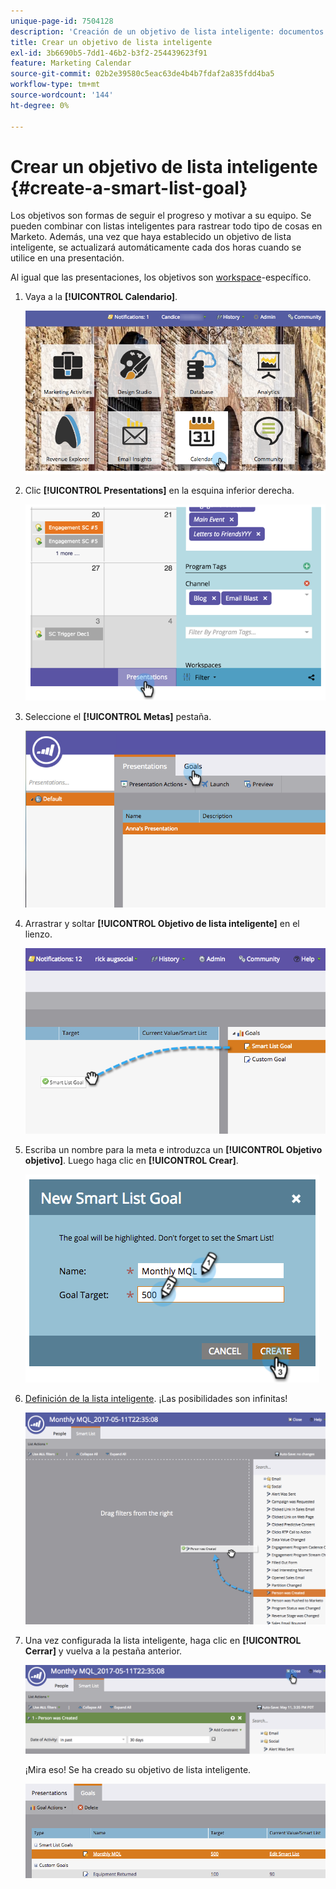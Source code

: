 ```yaml
---
unique-page-id: 7504128
description: 'Creación de un objetivo de lista inteligente: documentos de Marketo, documentación del producto'
title: Crear un objetivo de lista inteligente
exl-id: 3b6690b5-7dd1-46b2-b3f2-254439623f91
feature: Marketing Calendar
source-git-commit: 02b2e39580c5eac63de4b4b7fdaf2a835fdd4ba5
workflow-type: tm+mt
source-wordcount: '144'
ht-degree: 0%

---
```


# Crear un objetivo de lista inteligente {#create-a-smart-list-goal}

Los objetivos son formas de seguir el progreso y motivar a su equipo. Se pueden combinar con listas inteligentes para rastrear todo tipo de cosas en Marketo. Además, una vez que haya establecido un objetivo de lista inteligente, se actualizará automáticamente cada dos horas cuando se utilice en una presentación.

Al igual que las presentaciones, los objetivos son [workspace](/help/marketo/product-docs/administration/workspaces-and-person-partitions/understanding-workspaces-and-person-partitions.md)-específico.

1. Vaya a la **[!UICONTROL Calendario]**.

   ![](assets/2017-05-10-15-30-47-1.png)

1. Clic **[!UICONTROL Presentations]** en la esquina inferior derecha.

   ![](assets/image2015-3-24-12-3a2-3a55.png)

1. Seleccione el **[!UICONTROL Metas]** pestaña.

   ![](assets/image2015-3-26-12-3a25-3a17.png)

1. Arrastrar y soltar **[!UICONTROL Objetivo de lista inteligente]** en el lienzo.

   ![](assets/image2015-3-24-12-3a47-3a36.png)

1. Escriba un nombre para la meta e introduzca un **[!UICONTROL Objetivo objetivo]**. Luego haga clic en **[!UICONTROL Crear]**.

   ![](assets/image2015-3-24-12-3a50-3a6.png)

1. [Definición de la lista inteligente](/help/marketo/product-docs/core-marketo-concepts/smart-lists-and-static-lists/creating-a-smart-list/find-and-add-filters-to-a-smart-list.md). ¡Las posibilidades son infinitas!

   ![](assets/mql.png)

1. Una vez configurada la lista inteligente, haga clic en **[!UICONTROL Cerrar]** y vuelva a la pestaña anterior.

   ![](assets/mql2.png)

   ¡Mira eso! Se ha creado su objetivo de lista inteligente.

   ![](assets/image2015-3-24-13-3a0-3a35.png)
